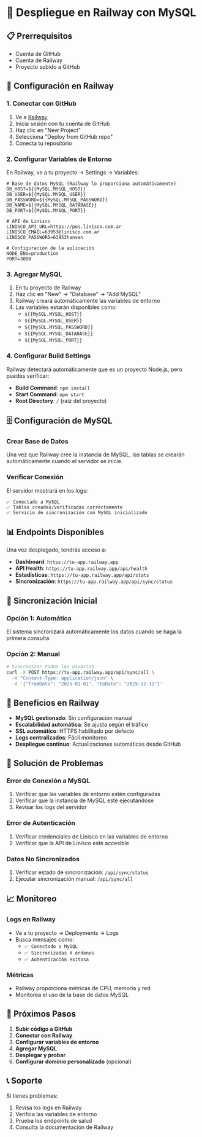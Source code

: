 # 🚀 Despliegue en Railway con MySQL

## 📋 Prerrequisitos

- Cuenta de GitHub
- Cuenta de Railway
- Proyecto subido a GitHub

## 🔧 Configuración en Railway

### 1. Conectar con GitHub

1. Ve a [Railway](https://railway.app)
2. Inicia sesión con tu cuenta de GitHub
3. Haz clic en "New Project"
4. Selecciona "Deploy from GitHub repo"
5. Conecta tu repositorio

### 2. Configurar Variables de Entorno

En Railway, ve a tu proyecto → Settings → Variables:

```env
# Base de datos MySQL (Railway lo proporciona automáticamente)
DB_HOST=${{MySQL.MYSQL_HOST}}
DB_USER=${{MySQL.MYSQL_USER}}
DB_PASSWORD=${{MySQL.MYSQL_PASSWORD}}
DB_NAME=${{MySQL.MYSQL_DATABASE}}
DB_PORT=${{MySQL.MYSQL_PORT}}

# API de Linisco
LINISCO_API_URL=https://pos.linisco.com.ar
LINISCO_EMAIL=63953@linisco.com.ar
LINISCO_PASSWORD=63953hansen

# Configuración de la aplicación
NODE_ENV=production
PORT=3000
```

### 3. Agregar MySQL

1. En tu proyecto de Railway
2. Haz clic en "New" → "Database" → "Add MySQL"
3. Railway creará automáticamente las variables de entorno
4. Las variables estarán disponibles como:
   - `${{MySQL.MYSQL_HOST}}`
   - `${{MySQL.MYSQL_USER}}`
   - `${{MySQL.MYSQL_PASSWORD}}`
   - `${{MySQL.MYSQL_DATABASE}}`
   - `${{MySQL.MYSQL_PORT}}`

### 4. Configurar Build Settings

Railway detectará automáticamente que es un proyecto Node.js, pero puedes verificar:

- **Build Command**: `npm install`
- **Start Command**: `npm start`
- **Root Directory**: `/` (raíz del proyecto)

## 🗄️ Configuración de MySQL

### Crear Base de Datos

Una vez que Railway cree la instancia de MySQL, las tablas se crearán automáticamente cuando el servidor se inicie.

### Verificar Conexión

El servidor mostrará en los logs:
```
✅ Conectado a MySQL
✅ Tablas creadas/verificadas correctamente
✅ Servicio de sincronización con MySQL inicializado
```

## 📊 Endpoints Disponibles

Una vez desplegado, tendrás acceso a:

- **Dashboard**: `https://tu-app.railway.app`
- **API Health**: `https://tu-app.railway.app/api/health`
- **Estadísticas**: `https://tu-app.railway.app/api/stats`
- **Sincronización**: `https://tu-app.railway.app/api/sync/status`

## 🔄 Sincronización Inicial

### Opción 1: Automática
El sistema sincronizará automáticamente los datos cuando se haga la primera consulta.

### Opción 2: Manual
```bash
# Sincronizar todos los usuarios
curl -X POST https://tu-app.railway.app/api/sync/all \
  -H "Content-Type: application/json" \
  -d '{"fromDate": "2025-01-01", "toDate": "2025-12-31"}'
```

## 🎯 Beneficios en Railway

- **MySQL gestionado**: Sin configuración manual
- **Escalabilidad automática**: Se ajusta según el tráfico
- **SSL automático**: HTTPS habilitado por defecto
- **Logs centralizados**: Fácil monitoreo
- **Despliegue continuo**: Actualizaciones automáticas desde GitHub

## 🔧 Solución de Problemas

### Error de Conexión a MySQL
1. Verificar que las variables de entorno estén configuradas
2. Verificar que la instancia de MySQL esté ejecutándose
3. Revisar los logs del servidor

### Error de Autenticación
1. Verificar credenciales de Linisco en las variables de entorno
2. Verificar que la API de Linisco esté accesible

### Datos No Sincronizados
1. Verificar estado de sincronización: `/api/sync/status`
2. Ejecutar sincronización manual: `/api/sync/all`

## 📈 Monitoreo

### Logs en Railway
- Ve a tu proyecto → Deployments → Logs
- Busca mensajes como:
  - `✅ Conectado a MySQL`
  - `✅ Sincronizadas X órdenes`
  - `✅ Autenticación exitosa`

### Métricas
- Railway proporciona métricas de CPU, memoria y red
- Monitorea el uso de la base de datos MySQL

## 🚀 Próximos Pasos

1. **Subir código a GitHub**
2. **Conectar con Railway**
3. **Configurar variables de entorno**
4. **Agregar MySQL**
5. **Desplegar y probar**
6. **Configurar dominio personalizado** (opcional)

## 📞 Soporte

Si tienes problemas:
1. Revisa los logs en Railway
2. Verifica las variables de entorno
3. Prueba los endpoints de salud
4. Consulta la documentación de Railway
